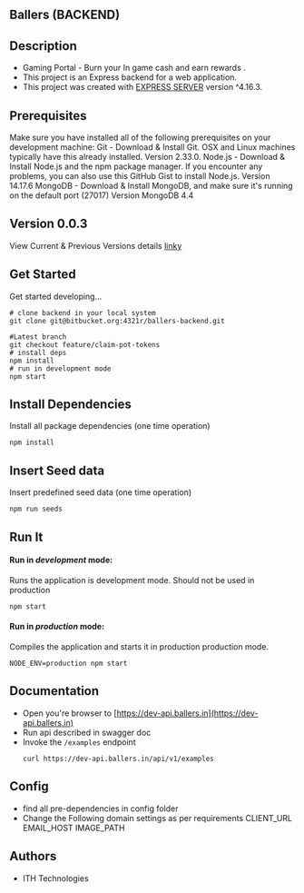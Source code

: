 ## Ballers (BACKEND)

## Description

* Gaming Portal - Burn your In game cash and earn rewards .
* This project is an Express backend for a web application.
* This project was created with [EXPRESS SERVER](https://github.com/expressjs/express) version ^4.16.3.
## Prerequisites

Make sure you have installed all of the following prerequisites on your development machine:
Git - Download & Install Git. OSX and Linux machines typically have this already installed.
Version 2.33.0.
Node.js - Download & Install Node.js and the npm package manager. If you encounter any problems, you can also use this GitHub Gist to install Node.js.
Version 14.17.6
MongoDB - Download & Install MongoDB, and make sure it's running on the default port (27017)
Version MongoDB 4.4
## Version 0.0.3

View Current & Previous Versions details [linky](./VERSION.md)

## Get Started

Get started developing...

```shell
# clone backend in your local system
git clone git@bitbucket.org:4321r/ballers-backend.git

#Latest branch
git checkout feature/claim-pot-tokens
# install deps
npm install
# run in development mode
npm start
```

## Install Dependencies

Install all package dependencies (one time operation)

```shell
npm install
```

## Insert Seed data

Insert predefined seed data (one time operation)

```shell
npm run seeds
```

## Run It

#### Run in *development* mode:

Runs the application is development mode. Should not be used in production

```shell
npm start
```

#### Run in *production* mode:

Compiles the application and starts it in production production mode.

```shell
NODE_ENV=production npm start
```

## Documentation

* Open you're browser to [https://dev-api.ballers.in](https://dev-api.ballers.in)
* Run api described in swagger doc
* Invoke the `/examples` endpoint
  ```shell
  curl https://dev-api.ballers.in/api/v1/examples
  ```

## Config

* find all pre-dependencies in config folder
* Change the Following domain settings as per requirements
  CLIENT_URL
  EMAIL_HOST
  IMAGE_PATH

## Authors

* ITH Technologies
